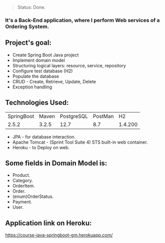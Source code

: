 > Status: Done.

### It's a Back-End application, where I perform Web services of a Ordering System.

## Project's goal:

+ Create Spring Boot Java project
+ Implement domain model
+ Structuring logical layers: resource, service, repository
+ Configure test database (H2)
+ Populate the database
+ CRUD - Create, Retrieve, Update, Delete
+ Exception handling

## Technologies Used:

<table>
  <tr>
    <td>SpringBoot</td>
    <td>Maven</td>
    <td>PostgreSQL</td>
    <td>PostMan</td>
    <td>H2</td>
  </tr>
  <tr>
    <td>2.5.2</td>
    <td>3.2.5</td>
    <td>12.7</td>
    <td>8.7</td>
    <td>1.4.200</td>
  </tr>
</table>

* JPA - for database interaction.
* Apache Tomcat - (Sprint Tool Suite 4) STS built-in web container.
* Heroku - to Deploy on web.

## Some fields in Domain Model is:

+ Product.
+ Category.
+ OrderItem.
+ Order.
+ (enum)OrderStatus.
+ Payment.
+ User.

## Application link on Heroku:

https://course-java-springboot-gm.herokuapp.com/

